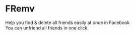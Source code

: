 # FRemv
Help you find & delete all friends easily at once in Facebook<br>
You can unfriend all friends in one click.
